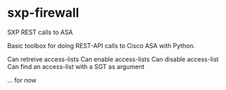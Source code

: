 # sxp-firewall
SXP REST calls to ASA

Basic toolbox for doing REST-API calls to Cisco ASA with Python.

Can retreive access-lists
Can enable access-lists
Can disable access-list
Can find an access-list with a SGT as argument

  ... for now
